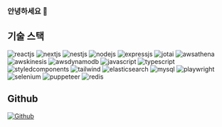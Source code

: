 ### 안녕하세요 👋

## 기술 스택
![reactjs](https://wwwtest-stage.codenary.co.kr/widget/github-techstack/api?name=reactjs) ![nextjs](https://wwwtest-stage.codenary.co.kr/widget/github-techstack/api?name=nextjs) ![nestjs](https://wwwtest-stage.codenary.co.kr/widget/github-techstack/api?name=nestjs) ![nodejs](https://wwwtest-stage.codenary.co.kr/widget/github-techstack/api?name=nodejs) ![expressjs](https://wwwtest-stage.codenary.co.kr/widget/github-techstack/api?name=expressjs) ![jotai](https://wwwtest-stage.codenary.co.kr/widget/github-techstack/api?name=jotai) ![awsathena](https://wwwtest-stage.codenary.co.kr/widget/github-techstack/api?name=awsathena) ![awskinesis](https://wwwtest-stage.codenary.co.kr/widget/github-techstack/api?name=awskinesis) ![awsdynamodb](https://wwwtest-stage.codenary.co.kr/widget/github-techstack/api?name=awsdynamodb) ![javascript](https://wwwtest-stage.codenary.co.kr/widget/github-techstack/api?name=javascript) ![typescript](https://wwwtest-stage.codenary.co.kr/widget/github-techstack/api?name=typescript) ![styledcomponents](https://wwwtest-stage.codenary.co.kr/widget/github-techstack/api?name=styledcomponents) ![tailwind](https://wwwtest-stage.codenary.co.kr/widget/github-techstack/api?name=tailwind) ![elasticsearch](https://wwwtest-stage.codenary.co.kr/widget/github-techstack/api?name=elasticsearch) ![mysql](https://wwwtest-stage.codenary.co.kr/widget/github-techstack/api?name=mysql) ![playwright](https://wwwtest-stage.codenary.co.kr/widget/github-techstack/api?name=playwright) ![selenium](https://wwwtest-stage.codenary.co.kr/widget/github-techstack/api?name=selenium) ![puppeteer](https://wwwtest-stage.codenary.co.kr/widget/github-techstack/api?name=puppeteer) ![redis](https://wwwtest-stage.codenary.co.kr/widget/github-techstack/api?name=redis)

## Github
[![Github](https://www.codenary.co.kr/widget/github/api?username=흑우넘버원)](https://www.codenary.co.kr/user-profile/detail/흑우넘버원)
